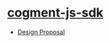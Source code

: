 # [cogment-js-sdk]

- [Design Proposal][proposal1]

[cogment-js-sdk]: #cogment-js-sdk
[proposal1]: https://docs.google.com/document/d/1K6qCuY-wGlNJzeJuEQEy6bALwJBFNDpJ6HB4LzU-Bq8/edit
